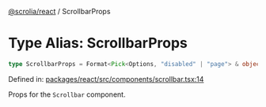[@scrolia/react](../README.md) / ScrollbarProps

# Type Alias: ScrollbarProps

```ts
type ScrollbarProps = Format<Pick<Options, "disabled" | "page"> & object>;
```

Defined in: [packages/react/src/components/scrollbar.tsx:14](https://github.com/alpheustangs/scrolia/blob/e478c3598c4b753ead9de3dc691e6078680b80a3/packages/react/src/components/scrollbar.tsx#L14)

Props for the `Scrollbar` component.
